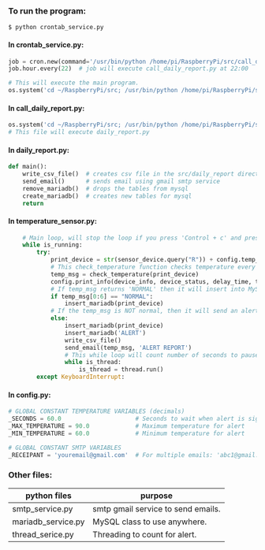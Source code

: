 ### To run the program:
```shell
$ python crontab_service.py 
```
#### In crontab_service.py:
```python
job = cron.new(command='/usr/bin/python /home/pi/RaspberryPi/src/call_daily_report.py')
job.hour.every(22)  # job will execute call_daily_report.py at 22:00 

# This will execute the main program.
os.system('cd ~/RaspberryPi/src; /usr/bin/python /home/pi/RaspberryPi/src/temperature_sensor.py')
```
#### In call_daily_report.py:
```python
os.system('cd ~/RaspberryPi/src; /usr/bin/python /home/pi/RaspberryPi/src/daily_report.py')
# This file will execute daily_report.py
```
#### In daily_report.py:
```python
def main():
    write_csv_file()  # creates csv file in the src/daily_report directory
    send_email()      # sends email using gmail smtp service
    remove_mariadb()  # drops the tables from mysql
    create_mariadb()  # creates new tables for mysql
    return
```
#### In temperature_sensor.py:
```python
    # Main loop, will stop the loop if you press 'Control + c' and press '1', otherwise any other key to continue.
    while is_running:
        try:
            print_device = str(sensor_device.query("R")) + config.temp_ini['degree']
            # This check_temperature function checks temperature every 10 seconds
            temp_msg = check_temperature(print_device)
            config.print_info(device_info, device_status, delay_time, temp_msg, " ON")
            # If temp_msg returns 'NORMAL' then it will insert into MySQL.
            if temp_msg[0:6] == "NORMAL":
                insert_mariadb(print_device)
            # If the temp_msg is NOT normal, then it will send an alert email.
            else:
                insert_mariadb(print_device)
                insert_mariadb('ALERT')
                write_csv_file()
                send_email(temp_msg, 'ALERT REPORT')
                # This while loop will count number of seconds to pause the sensor.
                while is_thread:
                    is_thread = thread.run()
        except KeyboardInterrupt:
```
#### In config.py:
```python
# GLOBAL CONSTANT TEMPERATURE VARIABLES (decimals)
_SECONDS = 60.0                     # Seconds to wait when alert is signaled
_MAX_TEMPERATURE = 90.0             # Maximum temperature for alert
_MIN_TEMPERATURE = 60.0             # Minimum temperature for alert

# GLOBAL CONSTANT SMTP VARIABLES
_RECEIPANT = 'youremail@gmail.com'  # For multiple emails: 'abc1@gmail.com,abc2@gmail.com' (comma no space)
```
### Other files:
python files | purpose
-------------|--------
smtp_service.py | smtp gmail service to send emails.
mariadb_service.py | MySQL class to use anywhere.
thread_serice.py | Threading to count for alert.

